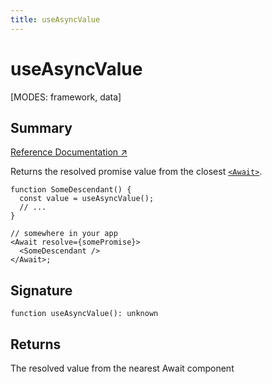```yaml
---
title: useAsyncValue
---
```


# useAsyncValue

<!--
⚠️ ⚠️ IMPORTANT ⚠️ ⚠️ 

Thank you for helping improve our documentation!

This file is auto-generated from the JSDoc comments in the source
code, so please edit the JSDoc comments in the file below and this
file will be re-generated once those changes are merged.

https://github.com/remix-run/react-router/blob/main/packages/react-router/lib/hooks.tsx
-->

[MODES: framework, data]

## Summary

[Reference Documentation ↗](https://api.reactrouter.com/v7/functions/react_router.useAsyncValue.html)

Returns the resolved promise value from the closest [`<Await>`](../components/Await).

```tsx
function SomeDescendant() {
  const value = useAsyncValue();
  // ...
}

// somewhere in your app
<Await resolve={somePromise}>
  <SomeDescendant />
</Await>;
```

## Signature

```tsx
function useAsyncValue(): unknown
```

## Returns

The resolved value from the nearest Await component

